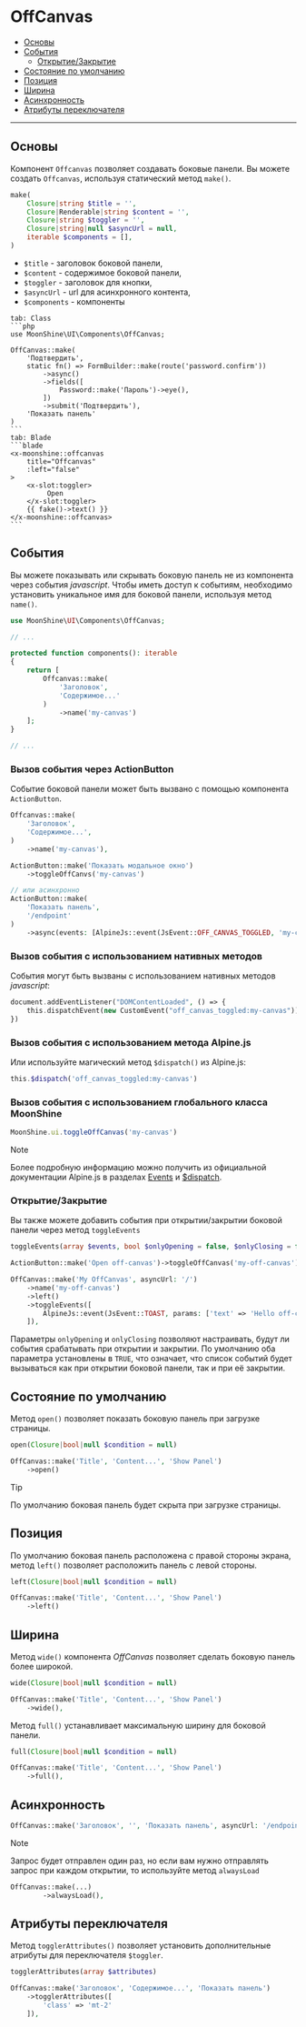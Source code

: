# OffCanvas

- [Основы](#basics)
- [События](#events)
  -  [Открытие/Закрытие](#open-close)
- [Состояние по умолчанию](#open)
- [Позиция](#position)
- [Ширина](#width)
- [Асинхронность](#async)
- [Атрибуты переключателя](#toggler-attributes)

---

<a name="basics"></a>
## Основы

Компонент `Offcanvas` позволяет создавать боковые панели.
Вы можете создать `Offcanvas`, используя статический метод `make()`.

```php
make(
    Closure|string $title = '',
    Closure|Renderable|string $content = '',
    Closure|string $toggler = '',
    Closure|string|null $asyncUrl = null,
    iterable $components = [],
)
```

- `$title` - заголовок боковой панели,
- `$content` - содержимое боковой панели,
- `$toggler` - заголовок для кнопки,
- `$asyncUrl` - url для асинхронного контента,
- `$components` - компоненты

~~~tabs
tab: Class
```php
use MoonShine\UI\Components\OffCanvas;

OffCanvas::make(
    'Подтвердить',
    static fn() => FormBuilder::make(route('password.confirm'))
        ->async()
        ->fields([
            Password::make('Пароль')->eye(),
        ])
        ->submit('Подтвердить'),
    'Показать панель'
)
```
tab: Blade
```blade
<x-moonshine::offcanvas
    title="Offcanvas"
    :left="false"
>
    <x-slot:toggler>
         Open
    </x-slot:toggler>
    {{ fake()->text() }}
</x-moonshine::offcanvas>
```
~~~

<a name="events"></a>
## События

Вы можете показывать или скрывать боковую панель не из компонента через события *javascript*.
Чтобы иметь доступ к событиям, необходимо установить уникальное имя для боковой панели, используя метод `name()`.

```php
use MoonShine\UI\Components\OffCanvas;

// ...

protected function components(): iterable
{
    return [
        Offcanvas::make(
            'Заголовок',
            'Содержимое...'
        )
            ->name('my-canvas')
    ];
}

// ...
```

### Вызов события через ActionButton

Событие боковой панели может быть вызвано с помощью компонента `ActionButton`.

```php
Offcanvas::make(
    'Заголовок',
    'Содержимое...',
)
    ->name('my-canvas'),

ActionButton::make('Показать модальное окно')
    ->toggleOffCanvs('my-canvas')

// или асинхронно
ActionButton::make(
    'Показать панель',
    '/endpoint'
)
    ->async(events: [AlpineJs::event(JsEvent::OFF_CANVAS_TOGGLED, 'my-canvas')])
```

### Вызов события с использованием нативных методов

События могут быть вызваны с использованием нативных методов *javascript*:

```php
document.addEventListener("DOMContentLoaded", () => {
    this.dispatchEvent(new CustomEvent("off_canvas_toggled:my-canvas"))
})
```

### Вызов события с использованием метода Alpine.js

Или используйте магический метод `$dispatch()` из Alpine.js:

```php
this.$dispatch('off_canvas_toggled:my-canvas')
```

### Вызов события с использованием глобального класса MoonShine

```js
MoonShine.ui.toggleOffCanvas('my-canvas')
```

> [!NOTE]
> Более подробную информацию можно получить из официальной документации Alpine.js в разделах [Events](https://alpinejs.dev/essentials/events) и [$dispatch](https://alpinejs.dev/magics/dispatch).

<a name="open-close"></a>
### Открытие/Закрытие

Вы также можете добавить события при открытии/закрытии боковой панели через метод `toggleEvents`

```php
toggleEvents(array $events, bool $onlyOpening = false, $onlyClosing = false)
```

```php
ActionButton::make('Open off-canvas')->toggleOffCanvas('my-off-canvas'),

OffCanvas::make('My OffCanvas', asyncUrl: '/')
    ->name('my-off-canvas')
    ->left()
    ->toggleEvents([
        AlpineJs::event(JsEvent::TOAST, params: ['text' => 'Hello off-canvas'])
    ]),
```

Параметры `onlyOpening` и `onlyClosing` позволяют настраивать, будут ли события срабатывать при открытии и закрытии. По умолчанию оба параметра установлены в `TRUE`, что означает, что список событий будет вызываться как при открытии боковой панели, так и при её закрытии.

<a name="open"></a>
## Состояние по умолчанию

Метод `open()` позволяет показать боковую панель при загрузке страницы.

```php
open(Closure|bool|null $condition = null)
```

```php
OffCanvas::make('Title', 'Content...', 'Show Panel')
    ->open()
```

> [!TIP]
> По умолчанию боковая панель будет скрыта при загрузке страницы.

<a name="position"></a>
## Позиция

По умолчанию боковая панель расположена с правой стороны экрана, метод `left()` позволяет расположить панель с левой стороны.

```php
left(Closure|bool|null $condition = null)
```

```php
OffCanvas::make('Title', 'Content...', 'Show Panel')
    ->left()
```

<a name="width"></a>
## Ширина

Метод `wide()` компонента *OffCanvas* позволяет сделать боковую панель более широкой.

```php
wide(Closure|bool|null $condition = null)
```

```php
OffCanvas::make('Title', 'Content...', 'Show Panel')
    ->wide(),
```

Метод `full()` устанавливает максимальную ширину для боковой панели.

```php
full(Closure|bool|null $condition = null)
```

```php
OffCanvas::make('Title', 'Content...', 'Show Panel')
    ->full(),
```

<a name="async"></a>
## Асинхронность

```php
OffCanvas::make('Заголовок', '', 'Показать панель', asyncUrl: '/endpoint'),
```

> [!NOTE]
> Запрос будет отправлен один раз, но если вам нужно отправлять запрос при каждом открытии, то используйте метод `alwaysLoad`

```php
OffCanvas::make(...)
        ->alwaysLoad(),
```

<a name="toggler-attributes"></a>
## Атрибуты переключателя

Метод `togglerAttributes()` позволяет установить дополнительные атрибуты для переключателя `$toggler`.

```php
togglerAttributes(array $attributes)
```

```php
OffCanvas::make('Заголовок', 'Содержимое...', 'Показать панель')
    ->togglerAttributes([
        'class' => 'mt-2'
    ]),
```
